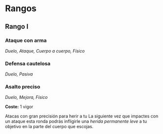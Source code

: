 # Rangos

## Rango I

### Ataque con arma

*Duelo, Ataque, Cuerpo a cuerpo, Físico*

### Defensa cautelosa

*Duelo, Pasiva*



### Asalto preciso

*Duelo, Mejora, Físico*

**Coste:** 1 vigor

Atacas con gran precisión para herir a tu  La siguiente vez que impactes con un ataque esta ronda podrás infligirle una *herida permanente leve* a tu objetivo en la parte del cuerpo que escojas. 